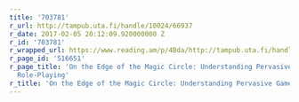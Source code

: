 ```yaml
---
title: '703781'
r_url: http://tampub.uta.fi/handle/10024/66937
r_date: 2017-02-05 20:12:09.920000000 Z
r_id: '703781'
r_wrapped_url: https://www.reading.am/p/4Bda/http://tampub.uta.fi/handle/10024/66937
r_page_id: '516651'
r_page_title: 'On the Edge of the Magic Circle: Understanding Pervasive Games and
  Role-Playing'
r_title: 'On the Edge of the Magic Circle: Understanding Pervasive Games and Role-Playing'
---
```


